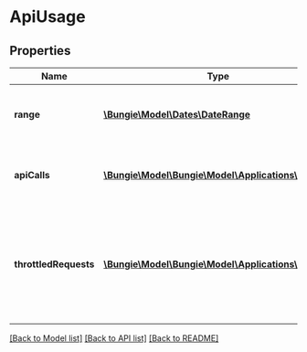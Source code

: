 # ApiUsage

## Properties
Name | Type | Description | Notes
------------ | ------------- | ------------- | -------------
**range** | [**\Bungie\Model\Dates\DateRange**](DateRange.md) | The date range for the data being reported. | [optional] 
**apiCalls** | [**\Bungie\Model\\Bungie\Model\Applications\Series[]**](Series.md) | Counts for on API calls made for the time range. | [optional] 
**throttledRequests** | [**\Bungie\Model\\Bungie\Model\Applications\Series[]**](Series.md) | Instances of blocked requests or requests that crossed the warn threshold during the time range. | [optional] 

[[Back to Model list]](../README.md#documentation-for-models) [[Back to API list]](../README.md#documentation-for-api-endpoints) [[Back to README]](../README.md)


